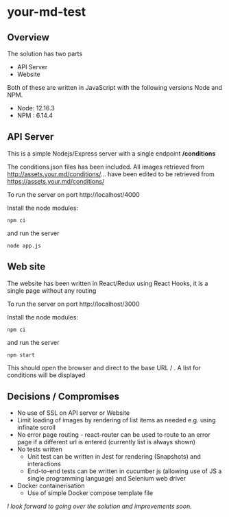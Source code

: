 # your-md-test

## Overview
The solution has two parts
* API Server
* Website

Both of these are written in JavaScript with the following versions Node and NPM.
* Node: 12.16.3
* NPM : 6.14.4

## API Server
This is a simple Nodejs/Express server with a single endpoint **/conditions**

The conditions.json files has been included. All images retrieved from http://assets.your.md/conditions/... have been edited to be retrieved from https://assets.your.md/conditions/
 
To run the server on port http://localhost/4000
 
Install the node modules:
```
npm ci
```
and run the server
``` 
node app.js
``` 
## Web site
The website has been written in React/Redux using React Hooks, it is a single page without any routing
 
To run the server on port http://localhost/3000 
 
Install the node modules:
``` 
npm ci
``` 
and run the server
``` 
npm start
```
This should open the browser and direct to the base URL / . A list for conditions will be displayed 

## Decisions / Compromises

* No use of SSL on API server or Website
* Limit loading of images by rendering of list items as needed e.g. using infinate scroll
* No error page routing - react-router can be used to route to an error page if a different url is entered (currently list is always shown)
* No tests written
  * Unit test can be written in Jest for rendering (Snapshots) and interactions
  * End-to-end tests can be written in cucumber js (allowing use of JS a single programming language) and Selenium web driver
* Docker containerisation
  * Use of simple Docker compose template file

*I look forward to going over the solution and improvements soon.*

